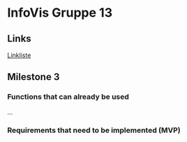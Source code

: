 # InfoVis Gruppe 13

## Links

[Linkliste](./Links.md)

## Milestone 3

### Functions that can already be used
...

### Requirements that need to be implemented (MVP)
